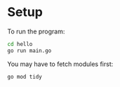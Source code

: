 # Setup

To run the program:

```sh
cd hello
go run main.go
```

You may have to fetch modules first:

```sh
go mod tidy
```
